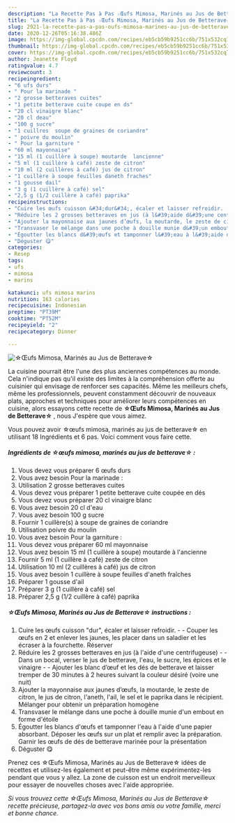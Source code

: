 ```yaml
---
description: "La Recette Pas à Pas ☆Œufs Mimosa, Marinés au Jus de Betterave☆"
title: "La Recette Pas à Pas ☆Œufs Mimosa, Marinés au Jus de Betterave☆"
slug: 2921-la-recette-pas-a-pas-oufs-mimosa-marines-au-jus-de-betterave
date: 2020-12-26T05:16:38.486Z
image: https://img-global.cpcdn.com/recipes/eb5cb59b9251cc6b/751x532cq70/☆oeufs-mimosa-marines-au-jus-de-betterave☆-photo-principale-de-la-recette.jpg
thumbnail: https://img-global.cpcdn.com/recipes/eb5cb59b9251cc6b/751x532cq70/☆oeufs-mimosa-marines-au-jus-de-betterave☆-photo-principale-de-la-recette.jpg
cover: https://img-global.cpcdn.com/recipes/eb5cb59b9251cc6b/751x532cq70/☆oeufs-mimosa-marines-au-jus-de-betterave☆-photo-principale-de-la-recette.jpg
author: Jeanette Floyd
ratingvalue: 4.7
reviewcount: 3
recipeingredient:
- "6 ufs durs"
- " Pour la marinade "
- "2 grosse betteraves cuites"
- "1 petite betterave cuite coupe en ds"
- "20 cl vinaigre blanc"
- "20 cl deau"
- "100 g sucre"
- "1 cuillres  soupe de graines de coriandre"
- " poivre du moulin"
- " Pour la garniture "
- "60 ml mayonnaise"
- "15 ml (1 cuillère à soupe) moutarde  lancienne"
- "5 ml (1 cuillère à café) zeste de citron"
- "10 ml (2 cuillères à café) jus de citron"
- "1 cuillère à soupe feuilles daneth fraches"
- "1 gousse dail"
- "3 g (1 cuillère à café) sel"
- "2,5 g (1/2 cuillère à café) paprika"
recipeinstructions:
- "Cuire les œufs cuisson &#34;dur&#34;, écaler et laisser refroidir.  Couper les œufs en 2 et enlever les jaunes, les placer dans un saladier et les écraser à la fourchette. Réserver"
- "Réduire les 2 grosses betteraves en jus (à l&#39;aide d&#39;une centrifugeuse)  Dans un bocal, verser le jus de betterave, l&#39;eau, le sucre, les épices et le vinaigre  Ajouter les blanc d’œuf et les dés de betterave et laisser tremper de 30 minutes à 2 heures suivant la couleur désiré (voire une nuit)"
- "Ajouter la mayonnaise aux jaunes d’œufs, la moutarde, le zeste de citron, le jus de citron, l&#39;aneth, l&#39;ail, le sel et le paprika dans le récipient. Mélanger pour obtenir un préparation homogène"
- "Transvaser le mélange dans une poche à douille munie d&#39;un embout en forme d&#39;étoile"
- "Égoutter les blancs d&#39;œufs et tamponner l&#39;eau à l&#39;aide d&#39;une papier absorbant. Déposer les œufs sur un plat et remplir avec la préparation. Garnir les œufs de dés de betterave marinée pour la présentation"
- "Déguster 😋"
categories:
- Resep
tags:
- ufs
- mimosa
- marins

katakunci: ufs mimosa marins 
nutrition: 163 calories
recipecuisine: Indonesian
preptime: "PT39M"
cooktime: "PT52M"
recipeyield: "2"
recipecategory: Dinner

---
```



![☆Œufs Mimosa, Marinés au Jus de Betterave☆](https://img-global.cpcdn.com/recipes/eb5cb59b9251cc6b/751x532cq70/☆oeufs-mimosa-marines-au-jus-de-betterave☆-photo-principale-de-la-recette.jpg)

La cuisine pourrait être l'une des plus anciennes compétences au monde. Cela n'indique pas qu'il existe des limites à la compréhension offerte au cuisinier qui envisage de renforcer ses capacités. Même les meilleurs chefs, même les professionnels, peuvent constamment découvrir de nouveaux plats, approches et techniques pour améliorer leurs compétences en cuisine, alors essayons cette recette de <strong> ☆Œufs Mimosa, Marinés au Jus de Betterave☆ </strong>, nous J'espère que vous aimez.

<!--inarticleads1-->

Vous pouvez avoir ☆œufs mimosa, marinés au jus de betterave☆ en utilisant 18 Ingrédients et 6 pas. Voici comment vous faire cette.

##### Ingrédients de ☆œufs mimosa, marinés au jus de betterave☆ :

1. Vous devez vous préparer 6 œufs durs
1. Vous avez besoin  Pour la marinade :
1. Utilisation 2 grosse betteraves cuites
1. Vous devez vous préparer 1 petite betterave cuite coupée en dés
1. Vous devez vous préparer 20 cl vinaigre blanc
1. Vous avez besoin 20 cl d&#39;eau
1. Vous avez besoin 100 g sucre
1. Fournir 1 cuillère(s) à soupe de graines de coriandre
1. Utilisation  poivre du moulin
1. Vous avez besoin  Pour la garniture :
1. Vous devez vous préparer 60 ml mayonnaise
1. Vous avez besoin 15 ml (1 cuillère à soupe) moutarde à l&#39;ancienne
1. Fournir 5 ml (1 cuillère à café) zeste de citron
1. Utilisation 10 ml (2 cuillères à café) jus de citron
1. Vous avez besoin 1 cuillère à soupe feuilles d&#39;aneth fraîches
1. Préparer 1 gousse d&#39;ail
1. Préparer 3 g (1 cuillère à café) sel
1. Préparer 2,5 g (1/2 cuillère à café) paprika




<!--inarticleads2-->

##### ☆Œufs Mimosa, Marinés au Jus de Betterave☆ instructions :

1. Cuire les œufs cuisson &#34;dur&#34;, écaler et laisser refroidir. -  - Couper les œufs en 2 et enlever les jaunes, les placer dans un saladier et les écraser à la fourchette. Réserver
1. Réduire les 2 grosses betteraves en jus (à l&#39;aide d&#39;une centrifugeuse) -  - Dans un bocal, verser le jus de betterave, l&#39;eau, le sucre, les épices et le vinaigre -  - Ajouter les blanc d’œuf et les dés de betterave et laisser tremper de 30 minutes à 2 heures suivant la couleur désiré (voire une nuit)
1. Ajouter la mayonnaise aux jaunes d’œufs, la moutarde, le zeste de citron, le jus de citron, l&#39;aneth, l&#39;ail, le sel et le paprika dans le récipient. Mélanger pour obtenir un préparation homogène
1. Transvaser le mélange dans une poche à douille munie d&#39;un embout en forme d&#39;étoile
1. Égoutter les blancs d&#39;œufs et tamponner l&#39;eau à l&#39;aide d&#39;une papier absorbant. Déposer les œufs sur un plat et remplir avec la préparation. Garnir les œufs de dés de betterave marinée pour la présentation
1. Déguster 😋




<!--inarticleads1-->

<p>
Prenez ces ☆Œufs Mimosa, Marinés au Jus de Betterave☆ idées de recettes et utilisez-les également et peut-être même expérimentez-les pendant que vous y allez. La zone de cuisson est un endroit merveilleux pour essayer de nouvelles choses avec l'aide appropriée.
</p>

<p>
<i>Si vous trouvez cette ☆Œufs Mimosa, Marinés au Jus de Betterave☆ recette précieuse, partagez-la avec vos bons amis ou votre famille, merci et bonne chance.</i>
</p>
